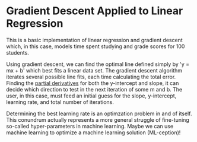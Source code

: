 # Gradient Descent Applied to Linear Regression

This is a basic implementation of linear regression and gradient descent which, in this case, models time spent studying and grade scores for 100 students.

Using gradient descent, we can find the optimal line defined simply by 'y = mx + b' which best fits a linear data set. The gradient descent algorithm iterates several possible line fits, each time calculating the total error.  Finding the [partial derivatives](https://spin.atomicobject.com/wp-content/uploads/linear_regression_gradient1.png) for both the y-intercept and slope, it can decide which direction to test in the next iteration of some m and b. The user, in this case, must feed an initial guess for the slope, y-intercept, learning rate, and total number of iterations.

Determining the best learning rate is an optimzation problem in and of itself.  This conundrum actually represents a more general struggle of fine-tuning so-called hyper-parameters in machine learning.  Maybe we can use machine learning to optimize a machine learning solution (ML-ception)!